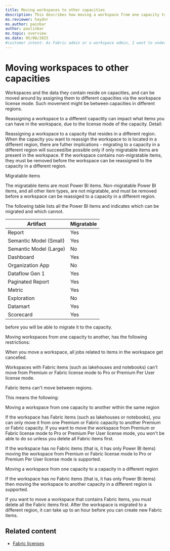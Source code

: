 ```yaml
---
title: Moving workspaces to other capacities
description: This describes how moving a workspace from one capacity to another impacts the items in the workspace.
ms.reviewer: haydnr
ms.author: painbar
author: paulinbar
ms.topic: overview
ms.date: 05/08/2025
#customer intent: As Fabric admin or a workspace admin, I want to understand the implications of moving a workspace from one capacity to another.
---
```

# Moving workspaces to other capacities

Workspaces and the data they contain reside on capacities, and can be moved around by assigning them to different capacities via the workspace license mode. Such movement might be between capacities in different regions.

Reassigning a workspace to a different capactity can impact what items you can have in the workspace, due to the license mode of the capacity.
Detail:

Reassigning a workspace to a capacity that resides in a different region.
When the capacity you want to reassign the workspace to is located in a different region, there are futher implications - migrating to a capacity in a different region will succeed/be possible only if only migratable items are present in the workspace. If the workspace contains non-migratable items, they must be removed before the workspace can be reassigned to the capacity in a different region.

Migratable items

The migratable items are most Power BI items. Non-migratable Power BI items, and all other item types, are not migratable, and must be removed before a workspace can be reassiged to a capacity in a different region.

The following table lists all the Power BI items and indicates which can be migrated and which cannot.

| Artifact               | Migratable |
|------------------------|------------|
| Report                | Yes        |
| Semantic Model (Small)| Yes        |
| Semantic Model (Large)| No         |
| Dashboard             | Yes        |
| Organization App      | No         |
| Dataflow Gen 1        | Yes        |
| Paginated Report      | Yes        |
| Metric                | Yes        |
| Exploration           | No         |
| Datamart              | Yes        |
| Scorecard             | Yes        |








 before you will be able to migrate it to the capacity.

Moving workspaces from one capacity to another, has the following restrictions:

When you move a workspace, all jobs related to items in the workspace get cancelled.

Workspaces with Fabric items (such as lakehouses and notebooks) can't move from Premium or Fabric license mode to Pro or Premium Per User license mode.

Fabric items can't move between regions.

This means the following:

Moving a workspace from one capacity to another within the same region

If the workspace has Fabric items (such as lakehouses or notebooks), you can only move it from one Premium or Fabric capacity to another Premium or Fabric capacity. If you want to move the workspace from Premium or Fabric license mode to Pro or Premium Per User license mode, you won't be able to do so unless you delete all Fabric items first.

If the workspace has no Fabric items (that is, it has only Power BI items) moving the workspace from Premium or Fabric license mode to Pro or Premium Per User license mode is supported.

Moving a workspace from one capacity to a capacity in a different region

If the workspace has no Fabric items (that is, it has only Power BI items) then moving the workspace to another capacity in a different region is supported.

If you want to move a workspace that contains Fabric items, you must delete all the Fabric items first. After the workspace is migrated to a different region, it can take up to an hour before you can create new Fabric items.


## Related content

* [Fabric licenses](/power-bi/enterprise/service-admin-licensing-organization#fabric-licenses)